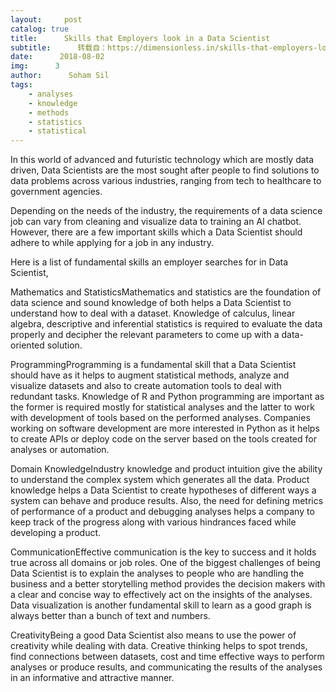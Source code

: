 ```yaml
---
layout:     post
catalog: true
title:      Skills that Employers look in a Data Scientist
subtitle:      转载自：https://dimensionless.in/skills-that-employers-look-in-a-data-scientist/
date:      2018-08-02
img:      3
author:      Soham Sil
tags:
    - analyses
    - knowledge
    - methods
    - statistics
    - statistical
---
```


In this world of advanced and futuristic technology which are mostly data driven, Data Scientists are the most sought after people to find solutions to data problems across various industries, ranging from tech to healthcare to government agencies.

Depending on the needs of the industry, the requirements of a data science job can vary from cleaning and visualize data to training an AI chatbot. However, there are a few important skills which a Data Scientist should adhere to while applying for a job in any industry.

Here is a list of fundamental skills an employer searches for in Data Scientist, 

Mathematics and StatisticsMathematics and statistics are the foundation of data science and sound knowledge of both helps a Data Scientist to understand how to deal with a dataset. Knowledge of calculus, linear algebra, descriptive and inferential statistics is required to evaluate the data properly and decipher the relevant parameters to come up with a data-oriented solution.

ProgrammingProgramming is a fundamental skill that a Data Scientist should have as it helps to augment statistical methods, analyze and visualize datasets and also to create automation tools to deal with redundant tasks. Knowledge of R and Python programming are important as the former is required mostly for statistical analyses and the latter to work with development of tools based on the performed analyses. Companies working on software development are more interested in Python as it helps to create APIs or deploy code on the server based on the tools created for analyses or automation. 

Domain KnowledgeIndustry knowledge and product intuition give the ability to understand the complex system which generates all the data. Product knowledge helps a Data Scientist to create hypotheses of different ways a system can behave and produce results. Also, the need for defining metrics of performance of a product and debugging analyses helps a company to keep track of the progress along with various hindrances faced while developing a product. 

CommunicationEffective communication is the key to success and it holds true across all domains or job roles. One of the biggest challenges of being Data Scientist is to explain the analyses to people who are handling the business and a better storytelling method provides the decision makers with a clear and concise way to effectively act on the insights of the analyses. Data visualization is another fundamental skill to learn as a good graph is always better than a bunch of text and numbers.

CreativityBeing a good Data Scientist also means to use the power of creativity while dealing with data. Creative thinking helps to spot trends, find connections between datasets, cost and time effective ways to perform analyses or produce results, and communicating the results of the analyses in an informative and attractive manner.
